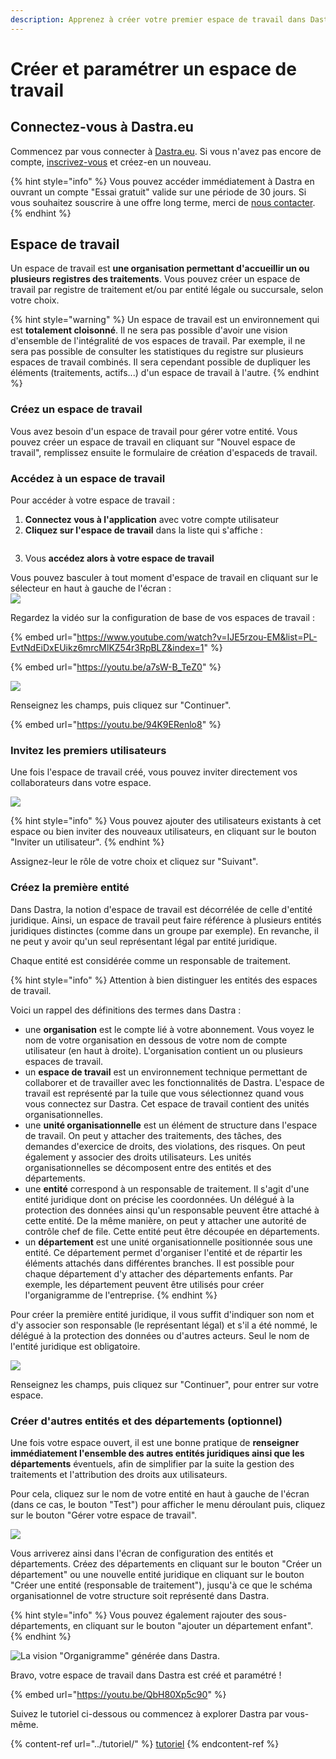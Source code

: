 ```yaml
---
description: Apprenez à créer votre premier espace de travail dans Dastra.
---
```


# Créer et paramétrer un espace de travail

## Connectez-vous à Dastra.eu&#x20;

Commencez par vous connecter à [Dastra.eu](https://www.dastra.eu/). Si vous n'avez pas encore de compte, [inscrivez-vous](https://app.dastra.eu/signup) et créez-en un nouveau.

{% hint style="info" %}
Vous pouvez accéder immédiatement à Dastra en ouvrant un compte "Essai gratuit" valide sur une période de 30 jours. Si vous souhaitez souscrire à une offre long terme,  merci de [nous contacter](https://www.dastra.eu/fr/contact?type=quote).
{% endhint %}

## Espace de travail

Un espace de travail est **une organisation permettant d'accueillir un ou plusieurs registres des traitements**. Vous pouvez créer un espace de travail par registre de traitement et/ou par entité légale ou succursale, selon votre choix.&#x20;

{% hint style="warning" %}
Un espace de travail est un environnement qui est **totalement cloisonné**. Il ne sera pas possible d'avoir une vision d'ensemble de l'intégralité de vos espaces de travail. Par exemple, il ne sera pas possible de consulter les statistiques du registre sur plusieurs espaces de travail combinés. Il sera cependant possible de dupliquer les éléments (traitements, actifs...) d'un espace de travail à l'autre.
{% endhint %}

### Créez un espace de travail

Vous avez besoin d'un espace de travail pour gérer votre entité. Vous pouvez créer un espace de travail en cliquant sur "Nouvel espace de travail", remplissez ensuite le formulaire de création d'espaceds de travail.

### Accédez à un espace de travail

Pour accéder à votre espace de travail :&#x20;

1. **Connectez vous à l'application** avec votre compte utilisateur
2. **Cliquez sur l'espace de travail** dans la liste qui s'affiche :

<figure><img src="../../.gitbook/assets/Capture d’écran 2024-07-22 104031.png" alt=""><figcaption></figcaption></figure>

3. Vous **accédez alors à votre espace de travail**

Vous pouvez basculer à tout moment d'espace de travail en cliquant sur le sélecteur en haut à gauche de l'écran :\
![](<../../.gitbook/assets/image (377).png>)





Regardez la vidéo sur la configuration de base de vos espaces de travail :

{% embed url="https://www.youtube.com/watch?v=IJE5rzou-EM&list=PL-EvtNdEiDxEUikz6mrcMlKZ54r3RpBLZ&index=1" %}

{% embed url="https://youtu.be/a7sW-B_TeZ0" %}

![](<../../.gitbook/assets/image (181).png>)

Renseignez les champs, puis cliquez sur "Continuer".



{% embed url="https://youtu.be/94K9ERenlo8" %}

### Invitez les premiers utilisateurs

Une fois l'espace de travail créé, vous pouvez inviter directement vos collaborateurs dans votre espace.&#x20;

![](<../../.gitbook/assets/image (129).png>)

{% hint style="info" %}
Vous pouvez ajouter des utilisateurs existants à cet espace ou bien inviter des nouveaux utilisateurs, en cliquant sur le bouton "Inviter un utilisateur".
{% endhint %}

Assignez-leur le rôle de votre choix et cliquez sur "Suivant".

### Créez la première entité&#x20;

Dans Dastra, la notion d'espace de travail est décorrélée de celle d'entité juridique. Ainsi, un espace de travail peut faire référence à plusieurs entités juridiques distinctes (comme dans un groupe par exemple). En revanche, il ne peut y avoir qu'un seul représentant légal par entité juridique.

Chaque entité est considérée comme un responsable de traitement.&#x20;



{% hint style="info" %}
Attention à bien distinguer les entités des espaces de travail.

Voici un rappel des définitions des termes dans Dastra :&#x20;

* une **organisation** est le compte lié à votre abonnement. Vous voyez le nom de votre organisation en dessous de votre nom de compte utilisateur (en haut à droite). L'organisation contient un ou plusieurs espaces de travail.
* un **espace de travail** est un environnement technique permettant de collaborer et de travailler avec les fonctionnalités de Dastra. L'espace de travail est représenté par la tuile que vous sélectionnez quand vous vous connectez sur Dastra. Cet espace de travail contient des unités organisationnelles.&#x20;
* une **unité organisationnelle** est un élément de structure dans l'espace de travail. On peut y attacher des traitements, des tâches, des demandes d'exercice de droits, des violations, des risques. On peut également y associer des droits utilisateurs. Les unités organisationnelles se décomposent entre des entités et des départements.
* une **entité** correspond à un responsable de traitement. Il s'agit d'une entité juridique dont on précise les coordonnées. Un délégué à la protection des données ainsi qu'un responsable peuvent être attaché à cette entité. De la même manière, on peut y attacher une autorité de contrôle chef de file. Cette entité peut être découpée en départements.
* un **département** est une unité organisationnelle positionnée sous une entité. Ce département permet d'organiser l'entité et de répartir les éléments attachés dans différentes branches. Il est possible pour chaque département d'y attacher des départements enfants. Par exemple, les département peuvent être utilisés pour créer l'organigramme de l'entreprise.&#x20;
{% endhint %}



Pour créer la première entité juridique, il vous suffit d'indiquer son nom et d'y associer son responsable (le représentant légal) et s'il a été nommé, le délégué à la protection des données ou d'autres acteurs. Seul le nom de l'entité juridique est obligatoire.

![](<../../.gitbook/assets/image (126).png>)

Renseignez les champs, puis cliquez sur "Continuer", pour entrer sur votre espace.

### Créer d'autres entités et des départements (optionnel)

Une fois votre espace ouvert, il est une bonne pratique de **renseigner immédiatement l'ensemble des autres entités juridiques ainsi que les départements** éventuels, afin de simplifier par la suite la gestion des traitements et l'attribution des droits aux utilisateurs.

Pour cela, cliquez sur le nom de votre entité en haut à gauche de l'écran (dans ce cas, le bouton "Test") pour afficher le menu déroulant puis, cliquez sur le bouton "Gérer votre espace de travail".

![](<../../.gitbook/assets/image (182).png>)

Vous arriverez ainsi dans l'écran de configuration des entités et départements. Créez des départements en cliquant sur le bouton "Créer un département" ou une nouvelle entité juridique en cliquant sur le bouton "Créer une entité (responsable de traitement"), jusqu'à ce que le schéma organisationnel de votre structure soit représenté dans Dastra.

{% hint style="info" %}
Vous pouvez également rajouter des sous-départements, en cliquant sur le bouton "ajouter un département enfant".
{% endhint %}

![La vision "Organigramme" générée dans Dastra.](<../../.gitbook/assets/image (128).png>)

Bravo, votre espace de travail dans Dastra est créé et paramétré !&#x20;



{% embed url="https://youtu.be/QbH80Xp5c90" %}



Suivez le tutoriel ci-dessous ou commencez à explorer Dastra par vous-même.&#x20;

{% content-ref url="../tutoriel/" %}
[tutoriel](../tutoriel/)
{% endcontent-ref %}









